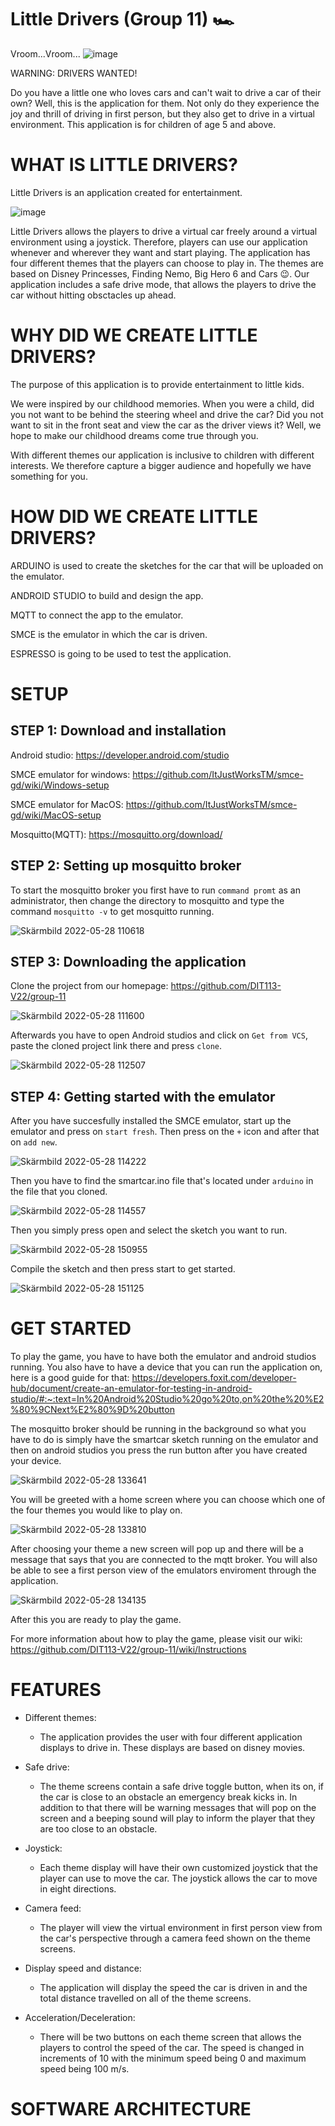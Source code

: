 # Little Drivers (Group 11) 🏎
Vroom...Vroom... ![image](https://user-images.githubusercontent.com/102043923/170706113-ac743769-d8b5-4416-8803-87ca39d3b394.png)

WARNING: DRIVERS WANTED!

Do you have a little one who loves cars and can't wait to drive a car of their own? Well, this is the application for them. Not only do they experience the joy and thrill of driving in first person, but they also get to drive in a virtual environment. This application is for children of age 5 and above.

# WHAT IS LITTLE DRIVERS? 

Little Drivers is an application created for entertainment. 

![image](https://user-images.githubusercontent.com/102043923/170705267-33e4965b-bd2d-47d5-ae48-6cc78299a647.png)

Little Drivers allows the players to drive a virtual car freely around a virtual environment using a joystick. Therefore, players can use our application whenever and wherever they want and start playing. The application has four different themes that the players can choose to play in. The themes are based on Disney Princesses, Finding Nemo, Big Hero 6 and Cars 😉. Our application includes a safe drive mode, that allows the players to drive the car without hitting obsctacles up ahead.

# WHY DID WE CREATE LITTLE DRIVERS?
The purpose of this application is to provide entertainment to little kids. 

We were inspired by our childhood memories. When you were a child, did you not want to be behind the steering wheel and drive the car? Did you not want to sit in the front seat and view the car as the driver views it? Well, we hope to make our childhood dreams come true through you. 

With different themes our application is inclusive to children with different interests. We therefore capture a bigger audience and hopefully we have something for you. 

# HOW DID WE CREATE LITTLE DRIVERS?
ARDUINO is used to create the sketches for the car that will be uploaded on the emulator. 

ANDROID STUDIO to build and design the app.

MQTT to connect the app to the emulator.

SMCE is the emulator in which the car is driven.

ESPRESSO is going to be used to test the application.

# SETUP
## STEP 1: Download and installation 

Android studio: https://developer.android.com/studio

SMCE emulator for windows: https://github.com/ItJustWorksTM/smce-gd/wiki/Windows-setup

SMCE emulator for MacOS: https://github.com/ItJustWorksTM/smce-gd/wiki/MacOS-setup

Mosquitto(MQTT): https://mosquitto.org/download/ 

## STEP 2: Setting up mosquitto broker 

To start the mosquitto broker you first have to run `command promt` as an administrator, then change the directory to mosquitto and type the command `mosquitto -v` to get mosquitto running. 


![Skärmbild 2022-05-28 110618](https://user-images.githubusercontent.com/102026776/170818866-55a6d62a-07f7-4e75-9745-9200d22465a3.png)

## STEP 3: Downloading the application 

Clone the project from our homepage: https://github.com/DIT113-V22/group-11

![Skärmbild 2022-05-28 111600](https://user-images.githubusercontent.com/102026776/170819106-fc97fadf-1671-46de-a606-abccdd271e07.png)






Afterwards you have to open Android studios and click on `Get from VCS`, paste the cloned project link there and press `clone`. 

![Skärmbild 2022-05-28 112507](https://user-images.githubusercontent.com/102026776/170819436-cb44b0b3-a00c-4e91-897d-be1f5f54aed8.png)


## STEP 4: Getting started with the emulator

After you have succesfully installed the SMCE emulator, start up the emulator and press on `start fresh`. Then press on the `+` icon and after that on `add new`.

![Skärmbild 2022-05-28 114222](https://user-images.githubusercontent.com/102026776/170820016-8d17cae3-993e-4873-a50c-5f5e04f3101d.png)

Then you have to find the smartcar.ino file that's located under `arduino` in the file that you cloned. 

![Skärmbild 2022-05-28 114557](https://user-images.githubusercontent.com/102026776/170820103-3c351346-b1af-4608-8112-32b6852c3d08.png)

Then you simply press open and select the sketch you want to run. 

![Skärmbild 2022-05-28 150955](https://user-images.githubusercontent.com/102026776/170827080-9d97a95e-d3bb-448f-ada9-1c534c3811cc.png)

Compile the sketch and then press start to get started. 

![Skärmbild 2022-05-28 151125](https://user-images.githubusercontent.com/102026776/170827265-775da634-cc58-4c60-b9bd-5d2b37233b1d.png)

# GET STARTED
To play the game, you have to have both the emulator and android studios running. You also have to have a device that you can run the application on, here is a good guide for that: https://developers.foxit.com/developer-hub/document/create-an-emulator-for-testing-in-android-studio/#:~:text=In%20Android%20Studio%20go%20to,on%20the%20%E2%80%9CNext%E2%80%9D%20button

The mosquitto broker should be running in the background so what you have to do is simply have the smartcar sketch running on the emulator and then on android studios you press the run button after you have created your device. 

![Skärmbild 2022-05-28 133641](https://user-images.githubusercontent.com/102026776/170823817-9bf95fe6-cab5-47bc-be8b-db7230075c49.png)

You will be greeted with a home screen where you can choose which one of the four themes you would like to play on. 

![Skärmbild 2022-05-28 133810](https://user-images.githubusercontent.com/102026776/170823856-c90d9d50-3b9c-4c17-9158-a0a1f881d438.png)

After choosing your theme a new screen will pop up and there will be a message that says that you are connected to the mqtt broker. You will also be able to see a first person view of the emulators enviroment through the application. 

![Skärmbild 2022-05-28 134135](https://user-images.githubusercontent.com/102026776/170823980-376f2b77-3c9c-41d8-9759-06f4a89d5238.png)

After this you are ready to play the game. 

For more information about how to play the game, please visit our wiki: https://github.com/DIT113-V22/group-11/wiki/Instructions

# FEATURES
- Different themes: 
    - The application provides the user with four different application displays to drive in. These displays are based on disney movies.  

- Safe drive: 
  -  The theme screens contain a safe drive toggle button, when its on, if the car is close to an obstacle an emergency break kicks in. In addition to          that there will be warning messages that will pop on the screen and a beeping sound will play to inform the player that they are too close to an            obstacle.

- Joystick:
  - Each theme display will have their own customized joystick that the player can use to move the car. The joystick allows the car to move in eight           directions.

- Camera feed:
  - The player will view the virtual environment in first person view from the car's perspective through a camera feed shown on the theme screens.

- Display speed and distance:
  - The application will display the speed the car is driven in and the total distance travelled on all of the theme screens. 

- Acceleration/Deceleration:
  - There will be two buttons on each theme screen that allows the players to control the speed of the car. The speed is changed in increments of 10 with the minimum speed being 0 and maximum speed being 100 m/s.  

# SOFTWARE ARCHITECTURE
